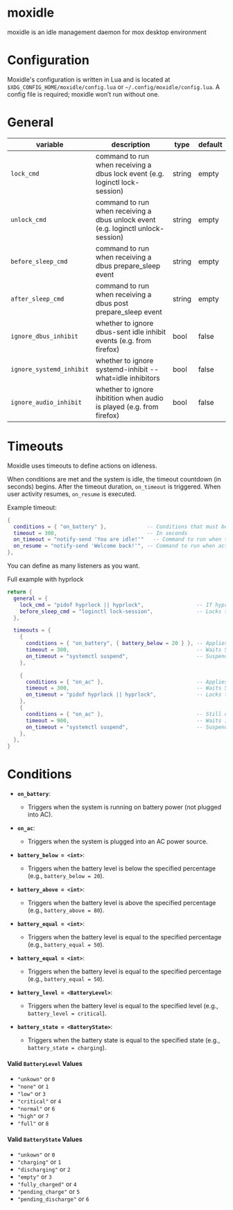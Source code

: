 # moxidle

moxidle is an idle management daemon for mox desktop environment

# Configuration

Moxidle's configuration is written in Lua and is located at `$XDG_CONFIG_HOME/moxidle/config.lua`
or `~/.config/moxidle/config.lua`. A config file is required; moxidle won’t run without one.

# General

| variable                 | description                                                                      | type   | default |
| ------------------------ | -------------------------------------------------------------------------------- | ------ | ------- |
| `lock_cmd`               | command to run when receiving a dbus lock event (e.g. loginctl lock-session)     | string | empty   |
| `unlock_cmd`             | command to run when receiving a dbus unlock event (e.g. loginctl unlock-session) | string | empty   |
| `before_sleep_cmd`       | command to run when receiving a dbus prepare_sleep event                         | string | empty   |
| `after_sleep_cmd`        | command to run when receiving a dbus post prepare_sleep event                    | string | empty   |
| `ignore_dbus_inhibit`    | whether to ignore dbus-sent idle inhibit events (e.g. from firefox)              | bool   | false   |
| `ignore_systemd_inhibit` | whether to ignore systemd-inhibit --what=idle inhibitors                         | bool   | false   |
| `ignore_audio_inhibit`   | whether to ignore ihbitition when audio is played (e.g. from firefox)            | bool   | false   |

# Timeouts

Moxidle uses timeouts to define actions on idleness.

When conditions are met and the system is idle, the timeout countdown (in seconds) begins. After the timeout duration, `on_timeout` is triggered. When user activity resumes, `on_resume` is executed.

Example timeout:

```lua
{
  conditions = { "on_battery" },             -- Conditions that must be fullfilled for timeout to begin
  timeout = 300,                             -- In seconds
  on_timeout = "notify-send 'You are idle!'"   -- Command to run when timeout has passed.
  on_resume = "notify-send 'Welcome back!'", -- Command to run when activity is detected after timeout has fired.
},
```

You can define as many listeners as you want.

Full example with hyprlock

```lua
return {
  general = {
    lock_cmd = "pidof hyprlock || hyprlock",                 -- If hyprlock isn't running, start it. Prevents multiple instances.
    before_sleep_cmd = "loginctl lock-session",              -- Locks the session before the system sleeps.
  },

  timeouts = {
    {
      conditions = { "on_battery", { battery_below = 20 } }, -- Applies when on battery and battery is below 20%.
      timeout = 300,                                         -- Waits 5 minutes (300 seconds) of inactivity.
      on_timeout = "systemctl suspend",                      -- Suspends the system when timeout hits.
    },

    {
      conditions = { "on_ac" },                              -- Applies when plugged into AC power.
      timeout = 300,                                         -- Waits 5 minutes.
      on_timeout = "pidof hyprlock || hyprlock",             -- Locks the screen if not already locked.
    },
    {
      conditions = { "on_ac" },                              -- Still on AC power.
      timeout = 900,                                         -- Waits 15 minutes.
      on_timeout = "systemctl suspend",                      -- Suspends the system after 15 minutes of inactivity.
    },
  },
}
```

# Conditions

- **`on_battery`**:
  - Triggers when the system is running on battery power (not plugged into AC).

- **`on_ac`**:
  - Triggers when the system is plugged into an AC power source.

- **`battery_below = <int>`**:
  - Triggers when the battery level is below the specified percentage (e.g., `battery_below = 20`).

- **`battery_above = <int>`**:
  - Triggers when the battery level is above the specified percentage (e.g., `battery_above = 80`).

- **`battery_equal = <int>`**:
  - Triggers when the battery level is equal to the specified percentage (e.g., `battery_equal = 50`).

- **`battery_equal = <int>`**:
  - Triggers when the battery level is equal to the specified percentage (e.g., `battery_equal = 50`).

- **`battery_level = <BatteryLevel>`**:
  - Triggers when the battery level is equal to the specified level (e.g., `battery_level = critical`).

- **`battery_state = <BatteryState>`**:
  - Triggers when the battery state is equal to the specified state (e.g., `battery_state = charging`).

#### Valid `BatteryLevel` Values

- `"unkown"` or `0`
- `"none"` or `1`
- `"low"` or `3`
- `"critical"` or `4`
- `"normal"` or `6`
- `"high"` or `7`
- `"full"` or `8`

#### Valid `BatteryState` Values

- `"unkown"` or `0`
- `"charging"` or `1`
- `"discharging"` or `2`
- `"empty"` or `3`
- `"fully_charged"` or `4`
- `"pending_charge"` or `5`
- `"pending_discharge"` or `6`
